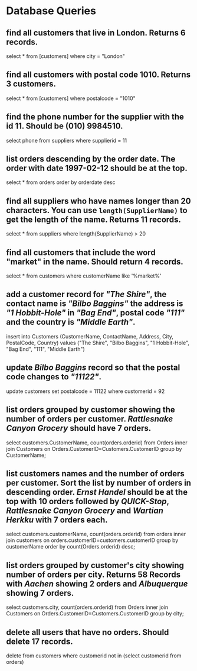 # Database Queries

## find all customers that live in London. Returns 6 records.

select * from [customers] where city = "London"

## find all customers with postal code 1010. Returns 3 customers.

select * from [customers] where postalcode = "1010"

## find the phone number for the supplier with the id 11. Should be (010) 9984510.

select phone from suppliers where supplierid = 11

## list orders descending by the order date. The order with date 1997-02-12 should be at the top.

select * from orders order by orderdate desc

## find all suppliers who have names longer than 20 characters. You can use `length(SupplierName)` to get the length of the name. Returns 11 records.

select * from suppliers where length(SupplierName) > 20

## find all customers that include the word "market" in the name. Should return 4 records.

select * from customers where customerName like '%market%'

## add a customer record for _"The Shire"_, the contact name is _"Bilbo Baggins"_ the address is _"1 Hobbit-Hole"_ in _"Bag End"_, postal code _"111"_ and the country is _"Middle Earth"_.

insert into Customers (CustomerName, ContactName, Address, City, PostalCode, Country)
values ("The Shire", "Bilbo Baggins", "1 Hobbit-Hole", "Bag End", "111", "Middle Earth")

## update _Bilbo Baggins_ record so that the postal code changes to _"11122"_.

update customers
set postalcode = 11122
where customerid = 92

## list orders grouped by customer showing the number of orders per customer. _Rattlesnake Canyon Grocery_ should have 7 orders.

select customers.CustomerName, count(orders.orderid)
from Orders
inner join Customers on Orders.CustomerID=Customers.CustomerID
group by CustomerName;

## list customers names and the number of orders per customer. Sort the list by number of orders in descending order. _Ernst Handel_ should be at the top with 10 orders followed by _QUICK-Stop_, _Rattlesnake Canyon Grocery_ and _Wartian Herkku_ with 7 orders each.

select customers.customerName, count(orders.orderid)
from orders
inner join customers on orders.customerID=customers.customerID
group by customerName
order by count(Orders.orderid) desc;

## list orders grouped by customer's city showing number of orders per city. Returns 58 Records with _Aachen_ showing 2 orders and _Albuquerque_ showing 7 orders.

select customers.city, count(orders.orderid)
from Orders
inner join Customers on Orders.CustomerID=Customers.CustomerID
group by city;

## delete all users that have no orders. Should delete 17 records.
delete from customers where customerid not in (select customerid from orders)